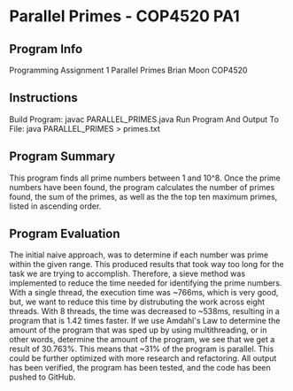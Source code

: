 # Parallel Primes - COP4520 PA1

## Program Info

Programming Assignment 1
Parallel Primes
Brian Moon
COP4520

## Instructions

Build Program: javac PARALLEL_PRIMES.java
Run Program And Output To File: java PARALLEL_PRIMES > primes.txt

## Program Summary

This program finds all prime numbers between 1 and 10^8. Once the prime numbers have been found, the program calculates the number of primes found, the sum of the primes, as well as the the top ten maximum primes, listed in ascending order.

## Program Evaluation

The initial naive approach, was to determine if each number was prime within the given range. This produced results that took way too long for the task we are trying to accomplish. Therefore, a sieve method was implemented to reduce the time needed for identifying the prime numbers. With a single thread, the execution time was ~766ms, which is very good, but, we want to reduce this time by distrubuting the work across eight threads. With 8 threads, the time was decreased to ~538ms, resulting in a program that is 1.42 times faster. If we use Amdahl's Law to determine the amount of the program that was sped up by using multithreading, or in other words, determine the amount of the program, we see that we get a result of 30.763%. This means that ~31% of the program is parallel. This could be further optimized with more research and refactoring. All output has been verified, the program has been tested, and the code has been pushed to GitHub.
